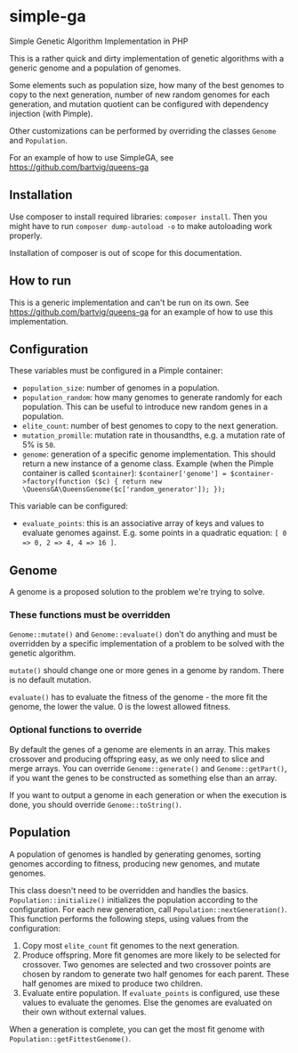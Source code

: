 # simple-ga
Simple Genetic Algorithm Implementation in PHP

This is a rather quick and dirty implementation of genetic algorithms with a generic genome and a population of genomes.

Some elements such as population size, how many of the best genomes to copy to the next generation, number of new random genomes for each generation, and mutation quotient can be configured with dependency injection (with Pimple).

Other customizations can be performed by overriding the classes `Genome` and `Population`.

For an example of how to use SimpleGA, see https://github.com/bartvig/queens-ga

## Installation
Use composer to install required libraries: `composer install`. Then you might have to run `composer dump-autoload -o` to make autoloading work properly.

Installation of composer is out of scope for this documentation.

## How to run
This is a generic implementation and can't be run on its own. See https://github.com/bartvig/queens-ga for an example of how to use this implementation.

## Configuration
These variables must be configured in a Pimple container:
- `population_size`: number of genomes in a population.
- `population_random`: how many genomes to generate randomly for each population. This can be useful to introduce new random genes in a population.
- `elite_count`: number of best genomes to copy to the next generation.
- `mutation_promille`: mutation rate in thousandths, e.g. a mutation rate of 5% is `50`.
- `genome`: generation of a specific genome implementation. This should return a new instance of a genome class. Example (when the Pimple container is called `$container`):
  `$container['genome'] = $container->factory(function ($c) {
  return new \QueensGA\QueensGenome($c['random_generator']); });`

This variable can be configured:
- `evaluate_points`: this is an associative array of keys and values to evaluate genomes against. E.g. some points in a quadratic equation: `[ 0 => 0, 2 => 4, 4 => 16 ]`.

## Genome
A genome is a proposed solution to the problem we're trying to solve.

### These functions must be overridden
`Genome::mutate()` and `Genome::evaluate()` don't do anything and must be overridden by a specific implementation of a problem to be solved with the genetic algorithm.

`mutate()` should change one or more genes in a genome by random. There is no default mutation.

`evaluate()` has to evaluate the fitness of the genome - the more fit the genome, the lower the value. 0 is the lowest allowed fitness.

### Optional functions to override
By default the genes of a genome are elements in an array. This makes crossover and producing offspring easy, as we only need to slice and merge arrays. You can override `Genome::generate()` and `Genome::getPart()`, if you want the genes to be constructed as something else than an array.

If you want to output a genome in each generation or when the execution is done, you should override `Genome::toString()`.

## Population
A population of genomes is handled by generating genomes, sorting genomes according to fitness, producing new genomes, and mutate genomes.

This class doesn't need to be overridden and handles the basics. `Population::initialize()` initializes the population according to the configuration. For each new generation, call `Population::nextGeneration()`. This function performs the following steps, using values from the configuration:
1. Copy most `elite_count` fit genomes to the next generation.
1. Produce offspring. More fit genomes are more likely to be selected for crossover. Two genomes are selected and two crossover points are chosen by random to generate two half genomes for each parent. These half genomes are mixed to produce two children.
1. Evaluate entire population. If `evaluate_points` is configured, use these values to evaluate the genomes. Else the genomes are evaluated on their own without external values.

When a generation is complete, you can get the most fit genome with `Population::getFittestGenome()`.
